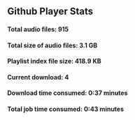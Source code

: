 ## Github Player Stats

#### **Total audio files**: 915

#### **Total size of audio files**: 3.1 GB

#### **Playlist index file size**: 418.9 KB

#### **Current download**: 4

#### **Download time consumed**: 0:37 minutes

#### **Total job time consumed**: 0:43 minutes